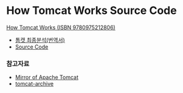 How Tomcat Works Source Code
===
[How Tomcat Works (ISBN 9780975212806)](http://book.naver.com/bookdb/book_detail.nhn?bid=2014999)
- [톰캣 최종분석(번역서)](http://book.naver.com/bookdb/book_detail.nhn?bid=1510071)
- [Source Code](http://brainysoftware.com/download;jsessionid=FC4D1791BD0CE2682ECB23DD7EF7750F)

### 참고자료
- [Mirror of Apache Tomcat](https://github.com/apache/tomcat)
- [tomcat-archive](http://archive.apache.org/dist/tomcat/)
